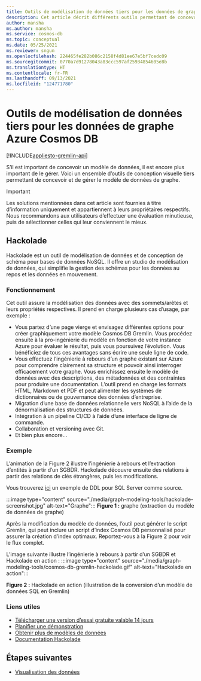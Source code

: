 ```yaml
---
title: Outils de modélisation de données tiers pour les données de graphe Azure Cosmos DB
description: Cet article décrit différents outils permettant de concevoir le modèle de données Graph.
author: mansha
ms.author: mansha
ms.service: cosmos-db
ms.topic: conceptual
ms.date: 05/25/2021
ms.reviewer: sngun
ms.openlocfilehash: 224465fe282b086c2158f4d81ee67e5bf7cedc09
ms.sourcegitcommit: 0770a7d91278043a83ccc597af25934854605e8b
ms.translationtype: HT
ms.contentlocale: fr-FR
ms.lasthandoff: 09/13/2021
ms.locfileid: "124771780"
---
```

# <a name="third-party-data-modeling-tools-for-azure-cosmos-db-graph-data"></a>Outils de modélisation de données tiers pour les données de graphe Azure Cosmos DB

[!INCLUDE[appliesto-gremlin-api](../includes/appliesto-gremlin-api.md)]

S’il est important de concevoir un modèle de données, il est encore plus important de le gérer. Voici un ensemble d’outils de conception visuelle tiers permettant de concevoir et de gérer le modèle de données de graphe.

> [!IMPORTANT] 
> Les solutions mentionnées dans cet article sont fournies à titre d’information uniquement et appartiennent à leurs propriétaires respectifs. Nous recommandons aux utilisateurs d’effectuer une évaluation minutieuse, puis de sélectionner celles qui leur conviennent le mieux.

## <a name="hackolade"></a>Hackolade

Hackolade est un outil de modélisation de données et de conception de schéma pour bases de données NoSQL. Il offre un studio de modélisation de données, qui simplifie la gestion des schémas pour les données au repos et les données en mouvement.

### <a name="how-it-works"></a>Fonctionnement
Cet outil assure la modélisation des données avec des sommets/arêtes et leurs propriétés respectives.  Il prend en charge plusieurs cas d’usage, par exemple :
-   Vous partez d’une page vierge et envisagez différentes options pour créer graphiquement votre modèle Cosmos DB Gremlin.  Vous procédez ensuite à la pro-ingénierie du modèle en fonction de votre instance Azure pour évaluer le résultat, puis vous poursuivez l’évolution.  Vous bénéficiez de tous ces avantages sans écrire une seule ligne de code.
-   Vous effectuez l’ingénierie à rebours d’un graphe existant sur Azure pour comprendre clairement sa structure et pouvoir ainsi interroger efficacement votre graphe.  Vous enrichissez ensuite le modèle de données avec des descriptions, des métadonnées et des contraintes pour produire une documentation. L’outil prend en charge les formats HTML, Markdown et PDF et peut alimenter les systèmes de dictionnaires ou de gouvernance des données d’entreprise.
-   Migration d’une base de données relationnelle vers NoSQL à l’aide de la dénormalisation des structures de données.
-   Intégration à un pipeline CI/CD à l’aide d’une interface de ligne de commande.
-   Collaboration et versioning avec Git.
-   Et bien plus encore…

### <a name="sample"></a>Exemple

L’animation de la Figure 2 illustre l’ingénierie à rebours et l’extraction d’entités à partir d’un SGBDR. Hackolade découvre ensuite des relations à partir des relations de clés étrangères, puis les modifications.

Vous trouverez [ici](https://github.com/Azure-Samples/northwind-ddl-sample/blob/main/nw.sql) un exemple de DDL pour SQL Server comme source.   


:::image type="content" source="./media/graph-modeling-tools/hackolade-screenshot.jpg" alt-text="Graphe":::
**Figure 1 :** graphe (extraction du modèle de données de graphe)

Après la modification du modèle de données, l’outil peut générer le script Gremlin, qui peut inclure un script d’index Cosmos DB personnalisé pour assurer la création d’index optimaux. Reportez-vous à la Figure 2 pour voir le flux complet.

L’image suivante illustre l’ingénierie à rebours à partir d’un SGBDR et Hackolade en action : :::image type="content" source="./media/graph-modeling-tools/cosmos-db-gremlin-hackolade.gif" alt-text="Hackolade en action":::

**Figure 2 :** Hackolade en action (illustration de la conversion d’un modèle de données SQL en Gremlin)
### <a name="useful-links"></a>Liens utiles 
-   [Télécharger une version d’essai gratuite valable 14 jours](https://hackolade.com/download.html)
-   [Planifier une démonstration](https://c.x.ai/pdesmarets)
-  [Obtenir plus de modèles de données](https://hackolade.com/samplemodels.html#cosmosdb)
-  [Documentation Hackolade](https://hackolade.com/help/CosmosDBGremlin.html)

## <a name="next-steps"></a>Étapes suivantes
- [Visualisation des données](./graph-visualization-partners.md)